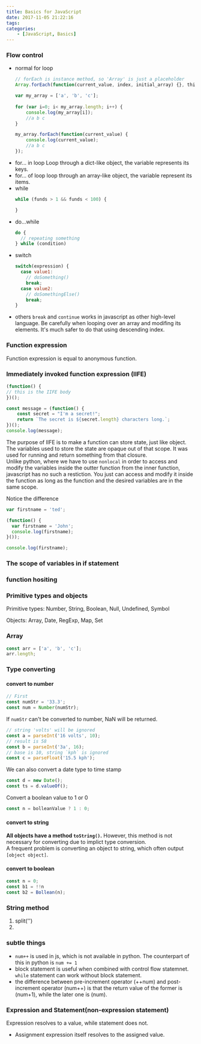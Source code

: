 ```yaml
---
title: Basics for JavaScript
date: 2017-11-05 21:22:16
tags:
categories:
    - [JavaScript, Basics]
---
```


### Flow control
- normal for loop
  ```js
  // forEach is instance method, so 'Array' is just a placeholder
  Array.forEach(function(current_value, index, initial_array) {}, this_context )

  var my_array = ['a', 'b', 'c'];
   
  for (var i=0; i< my_array.length; i++) {
      console.log(my_array[i]);
      //a b c
  }

  my_array.forEach(function(current_value) {
      console.log(current_value);
      //a b c
  });
  ```
- for... in loop
  Loop through a dict-like object, the variable represents its keys.
- for... of loop
  loop through an array-like object, the variable represent its items.
- while 
  ```js
  while (funds > 1 && funds < 100) {

  }
  ```
- do...while
  ```js
  do {
    // repeating something
  } while (condition)
  ```
- switch
  ```js
  switch(expression) {
    case value1:
      // doSomething()
      break;
    case value2:
      // doSomethingElse()
      break;
  }
  ```
- others
  `break` and `continue` works in javascript as other high-level language. Be carefully when looping over an array and modifing its elements. It's much safer to do that using descending index.

### Function expression
Function expression is equal to anonymous function.

### Immediately invoked function expression (IIFE)
    
```js
(function() {
// this is the IIFE body
})();

const message = (function() {
    const secret = "I'm a secret!";
    return `The secret is ${secret.length} characters long.`;
})();
console.log(message);
```
The purpose of IIFE is to make a function can store state, just like object. The variables used to store the state are opaque out of that scope. It was used for running and return something from that closure.  
Unlike python, where we have to use `nonlocal` in order to access and modify the variables inside the outter function from the inner function, javascript has no such a restiction. You just can access and modify it inside the function as long as the function and the desired variables are in the same scope. 

Notice the difference
```js
var firstname = 'ted';

(function() {
  var firstname = 'John';
  console.log(firstname);
}());

console.log(firstname);
```



### The scope of variables in if statement

### function hositing

### Primitive types and objects
Primitive types: Number, String, Boolean, Null, Undefined, Symbol

Objects: Array, Date, RegExp, Map, Set

### Array
```js
const arr = ['a', 'b', 'c'];
arr.length;
```

### Type converting

#### convert to number
```js
// First
const numStr = '33.3';
const num = Number(numStr);
```
If `numStr` can't be converted to number, NaN will be returned.

```js
// string 'volts' will be ignored
const a = parseInt('16 volts', 10);
// result is 58
const b = parseInt('3a', 16);
// base is 10, string `kph` is ignored
const c = parseFloat('15.5 kph');
```
We can also convert a date type to time stamp
```js
const d = new Date();
const ts = d.valueOf();
```
Convert a boolean value to 1 or 0
```js
const n = bolleanValue ? 1 : 0;
```

#### convert to string
**All objects have a method `toString()`.** However, this method is not necessary for converting due to implict type conversion.  
A frequent problem is converting an object to string, which often output `[object object]`.

#### convert to boolean
```js
const n = 0;
const b1 = !!n
const b2 = Bollean(n);
```

### String method
1. split('<token>')
2. 

### subtle things
  -  `num++` is used in js, which is not available in python. The counterpart of this in python is `num += 1` 
  -  block statement is useful when combined with control flow statemnet. `while` statement can work without block statement.
  -  the difference between pre-increment operator (++num) and post-increment operator (num++) is that the return value of the former is (num+1), while the later one is (num).

### Expression and Statement(non-expression statement)
Expression resolves to a value, while statement does not.
- Assignment expression itself resolves to the assigned value.







